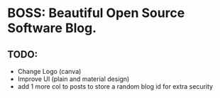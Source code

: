 # BOSS: Beautiful Open Source Software Blog.
## TODO:
- Change Logo (canva)
- Improve UI (plain and material design)
- add 1 more col to posts to store a random blog id for extra security
